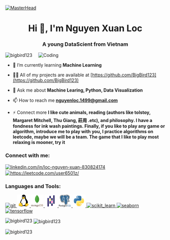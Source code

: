 [![MasterHead](https://user-images.githubusercontent.com/32843937/202413411-47f38c02-2e34-4e6b-a330-0b73fb178a1e.png)](https://github.com/BigBird123)
<h1 align="center">Hi 👋, I'm Nguyen Xuan Loc</h1>
<h3 align="center">A young DataScient from Vietnam</h3>
<img align="right" alt="Coding" width="400" src="https://cdn.dribbble.com/users/1162077/screenshots/3848914/programmer.gif">

<p align="left"> <img src="https://komarev.com/ghpvc/?username=bigbird123&label=Profile%20views&color=0e75b6&style=flat" alt="bigbird123" /> </p>



- 🌱 I’m currently learning **Machine Learning**

- 👨‍💻 All of my projects are available at [https://github.com/BigBird123](https://github.com/BigBird123)

- 💬 Ask me about **Machine Learing, Python, Data Visualization**

- 📫 How to reach me **nguyenloc.1499@gmail.com**

- ⚡ Connect more **I like cute animals, reading (authors like tolstoy, Margaret Mitchell, Thu Giang, 莊周 .etc), and philosophy. I have a fondness for ink wash paintings. Finally, if you like to play any game or algorithm, introduce me to play with you, I practice algorithms on leetcode, maybe we will be a team. The game that I like to play most relaxing is mooner, try it**

<h3 align="left">Connect with me:</h3>
<p align="left">
<a href="https://linkedin.com/in/linkedin.com/in/loc-nguyen-xuan-830824174" target="blank"><img align="center" src="https://raw.githubusercontent.com/rahuldkjain/github-profile-readme-generator/master/src/images/icons/Social/linked-in-alt.svg" alt="linkedin.com/in/loc-nguyen-xuan-830824174" height="30" width="40" /></a>
<a href="https://leetcode.com/user6501z/" target="blank"><img align="center" src="https://raw.githubusercontent.com/rahuldkjain/github-profile-readme-generator/master/src/images/icons/Social/leet-code.svg" alt="https://leetcode.com/user6501z/" height="30" width="40" /></a>
</p>

<h3 align="left">Languages and Tools:</h3>
<p align="left"> <a href="https://git-scm.com/" target="_blank" rel="noreferrer"> <img src="https://www.vectorlogo.zone/logos/git-scm/git-scm-icon.svg" alt="git" width="40" height="40"/> </a> <a href="https://www.linux.org/" target="_blank" rel="noreferrer"> <img src="https://raw.githubusercontent.com/devicons/devicon/master/icons/linux/linux-original.svg" alt="linux" width="40" height="40"/> </a> <a href="https://www.mongodb.com/" target="_blank" rel="noreferrer"> <img src="https://raw.githubusercontent.com/devicons/devicon/master/icons/mongodb/mongodb-original-wordmark.svg" alt="mongodb" width="40" height="40"/> </a> <a href="https://pandas.pydata.org/" target="_blank" rel="noreferrer"> <img src="https://raw.githubusercontent.com/devicons/devicon/2ae2a900d2f041da66e950e4d48052658d850630/icons/pandas/pandas-original.svg" alt="pandas" width="40" height="40"/> </a> <a href="https://www.postgresql.org" target="_blank" rel="noreferrer"> <img src="https://raw.githubusercontent.com/devicons/devicon/master/icons/postgresql/postgresql-original-wordmark.svg" alt="postgresql" width="40" height="40"/> </a> <a href="https://www.python.org" target="_blank" rel="noreferrer"> <img src="https://raw.githubusercontent.com/devicons/devicon/master/icons/python/python-original.svg" alt="python" width="40" height="40"/> </a> <a href="https://scikit-learn.org/" target="_blank" rel="noreferrer"> <img src="https://upload.wikimedia.org/wikipedia/commons/0/05/Scikit_learn_logo_small.svg" alt="scikit_learn" width="40" height="40"/> </a> <a href="https://seaborn.pydata.org/" target="_blank" rel="noreferrer"> <img src="https://seaborn.pydata.org/_images/logo-mark-lightbg.svg" alt="seaborn" width="40" height="40"/> </a> <a href="https://www.tensorflow.org" target="_blank" rel="noreferrer"> <img src="https://www.vectorlogo.zone/logos/tensorflow/tensorflow-icon.svg" alt="tensorflow" width="40" height="40"/> </a> </p>

<p><img align="left" src="https://github-readme-stats.vercel.app/api/top-langs?username=bigbird123&show_icons=true&locale=en&layout=compact" alt="bigbird123" /></p>

<p>&nbsp;<img align="center" src="https://github-readme-stats.vercel.app/api?username=bigbird123&show_icons=true&locale=en" alt="bigbird123" /></p>

<p><img align="center" src="https://github-readme-streak-stats.herokuapp.com/?user=bigbird123&" alt="bigbird123" /></p>

